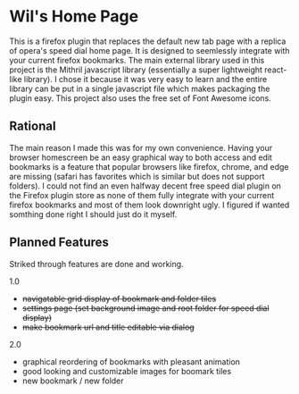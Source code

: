 # Wil's Home Page
This is a firefox plugin that replaces the default new tab page with a replica of opera's speed dial home page. It is designed to seemlessly integrate with your current firefox bookmarks. The main external library used in this project is the Mithril javascript library (essentially a super lightweight react-like library). I chose it because it was very easy to learn and the entire library can be put in a single javascript file which makes packaging the plugin easy. This project also uses the free set of Font Awesome icons.

## Rational
The main reason I made this was for my own convenience. Having your browser homescreen be an easy graphical way to both access and edit bookmarks is a feature that popular browsers like firefox, chrome, and edge are missing (safari has favorites which is similar but does not support folders). I could not find an even halfway decent free speed dial plugin on the Firefox plugin store as none of them fully integrate with your current firefox bookmarks and most of them look downright ugly. I figured if wanted somthing done right I should just do it myself.

## Planned Features
Striked through features are done and working.

1.0
* ~~navigatable grid display of bookmark and folder tiles~~
* ~~settings page (set background image and root folder for speed dial display)~~
* ~~make bookmark url and title editable via dialog~~

2.0
* graphical reordering of bookmarks with pleasant animation
* good looking and customizable images for boomark tiles
* new bookmark / new folder
